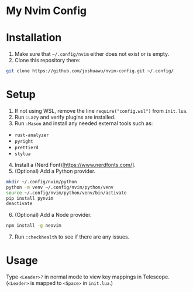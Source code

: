 # My Nvim Config

# Installation

1. Make sure that `~/.config/nvim` either does not exist or is empty.
2. Clone this repository there:
```sh
git clone https://github.com/joshuawu/nvim-config.git ~/.config/
```

# Setup

1. If not using WSL, remove the line `require("config.wsl")` from `init.lua`.
2. Run `:Lazy` and verify plugins are installed.
3. Run `:Mason` and install any needed external tools such as:
  - `rust-analyzer`
  - `pyright`
  - `prettierd`
  - `stylua`
4. Install a (Nerd Font)[https://www.nerdfonts.com/].
5. (Optional) Add a Python provider.
```sh
mkdir ~/.config/nvim/python
python -m venv ~/.config/nvim/python/venv
source ~/.config/nvim/python/venv/bin/activate
pip install pynvim
deactivate
```
6. (Optional) Add a Node provider.
```sh
npm install -g neovim
```
7. Run `:checkhealth` to see if there are any issues.

# Usage

Type `<Leader>?` in normal mode to view key mappings in Telescope.
(`<Leader>` is mapped to `<Space>` in `init.lua`.)
